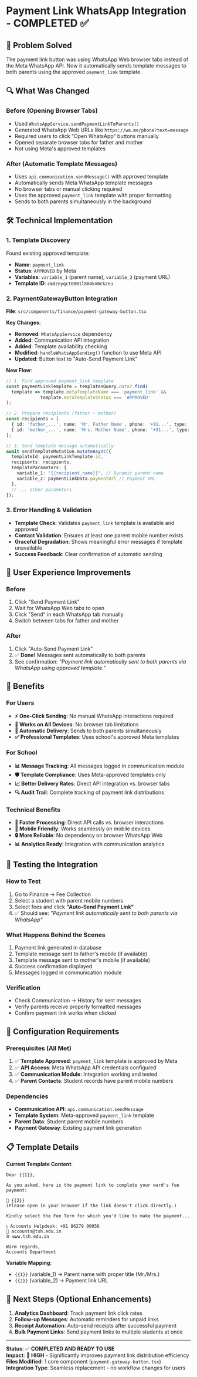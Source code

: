 # Payment Link WhatsApp Integration - COMPLETED ✅

## 🎯 **Problem Solved**

The payment link button was using WhatsApp Web browser tabs instead of the Meta WhatsApp API. Now it automatically sends template messages to both parents using the approved `payment_link` template.

## 🔍 **What Was Changed**

### **Before (Opening Browser Tabs)**
- Used `WhatsAppService.sendPaymentLinkToParents()`
- Generated WhatsApp Web URLs like `https://wa.me/phone?text=message`
- Required users to click "Open WhatsApp" buttons manually
- Opened separate browser tabs for father and mother
- Not using Meta's approved templates

### **After (Automatic Template Messages)**
- Uses `api.communication.sendMessage()` with approved template
- Automatically sends Meta WhatsApp template messages
- No browser tabs or manual clicking required
- Uses the approved `payment_link` template with proper formatting
- Sends to both parents simultaneously in the background

## 🛠️ **Technical Implementation**

### **1. Template Discovery**
Found existing approved template:
- **Name**: `payment_link`
- **Status**: `APPROVED` by Meta
- **Variables**: `variable_1` (parent name), `variable_2` (payment URL)
- **Template ID**: `cmdznyqct0001l804kn0ck2eu`

### **2. PaymentGatewayButton Integration**
**File**: `src/components/finance/payment-gateway-button.tsx`

**Key Changes**:
- **Removed**: `WhatsAppService` dependency
- **Added**: Communication API integration
- **Added**: Template availability checking
- **Modified**: `handleWhatsAppSending()` function to use Meta API
- **Updated**: Button text to "Auto-Send Payment Link"

**New Flow**:
```typescript
// 1. Find approved payment_link template
const paymentLinkTemplate = templatesQuery.data?.find(
  template => template.metaTemplateName === 'payment_link' && 
             template.metaTemplateStatus === 'APPROVED'
);

// 2. Prepare recipients (father + mother)
const recipients = [
  { id: 'father_...', name: 'Mr. Father Name', phone: '+91...', type: 'FATHER' },
  { id: 'mother_...', name: 'Mrs. Mother Name', phone: '+91...', type: 'MOTHER' }
];

// 3. Send template message automatically
await sendTemplateMutation.mutateAsync({
  templateId: paymentLinkTemplate.id,
  recipients: recipients,
  templateParameters: {
    variable_1: "{{recipient_name}}", // Dynamic parent name
    variable_2: paymentLinkData.paymentUrl // Payment URL
  },
  // ... other parameters
});
```

### **3. Error Handling & Validation**
- **Template Check**: Validates `payment_link` template is available and approved
- **Contact Validation**: Ensures at least one parent mobile number exists
- **Graceful Degradation**: Shows meaningful error messages if template unavailable
- **Success Feedback**: Clear confirmation of automatic sending

## 📱 **User Experience Improvements**

### **Before**
1. Click "Send Payment Link" 
2. Wait for WhatsApp Web tabs to open
3. Click "Send" in each WhatsApp tab manually
4. Switch between tabs for father and mother

### **After**
1. Click "Auto-Send Payment Link"
2. ✅ **Done!** Messages sent automatically to both parents
3. See confirmation: *"Payment link automatically sent to both parents via WhatsApp using approved template."*

## 🎉 **Benefits**

### **For Users**
- **⚡ One-Click Sending**: No manual WhatsApp interactions required
- **📱 Works on All Devices**: No browser tab limitations
- **🎯 Automatic Delivery**: Sends to both parents simultaneously
- **✅ Professional Templates**: Uses school's approved Meta templates

### **For School**
- **📊 Message Tracking**: All messages logged in communication module
- **🛡️ Template Compliance**: Uses Meta-approved templates only
- **📈 Better Delivery Rates**: Direct API integration vs. browser tabs
- **🔍 Audit Trail**: Complete tracking of payment link distributions

### **Technical Benefits**
- **🚀 Faster Processing**: Direct API calls vs. browser interactions
- **📱 Mobile Friendly**: Works seamlessly on mobile devices
- **🔒 More Reliable**: No dependency on browser WhatsApp Web
- **📊 Analytics Ready**: Integration with communication analytics

## 🧪 **Testing the Integration**

### **How to Test**
1. Go to Finance → Fee Collection
2. Select a student with parent mobile numbers
3. Select fees and click **"Auto-Send Payment Link"**
4. ✅ Should see: *"Payment link automatically sent to both parents via WhatsApp"*

### **What Happens Behind the Scenes**
1. Payment link generated in database
2. Template message sent to father's mobile (if available)
3. Template message sent to mother's mobile (if available)
4. Success confirmation displayed
5. Messages logged in communication module

### **Verification**
- Check Communication → History for sent messages
- Verify parents receive properly formatted messages
- Confirm payment link works when clicked

## 🔧 **Configuration Requirements**

### **Prerequisites (All Met)**
1. ✅ **Template Approved**: `payment_link` template is approved by Meta
2. ✅ **API Access**: Meta WhatsApp API credentials configured
3. ✅ **Communication Module**: Integration working and tested
4. ✅ **Parent Contacts**: Student records have parent mobile numbers

### **Dependencies**
- **Communication API**: `api.communication.sendMessage`
- **Template System**: Meta-approved `payment_link` template
- **Parent Data**: Student parent mobile numbers
- **Payment Gateway**: Existing payment link generation

## 📋 **Template Details**

**Current Template Content**:
```
Dear {{1}},

As you asked, here is the payment link to complete your ward's fee payment:

🔗 {{2}}
(Please open in your browser if the link doesn't click directly.)

Kindly select the Fee Term for which you'd like to make the payment...

📞 Accounts Helpdesk: +91 86279 00056
📧 accounts@tsh.edu.in
🌐 www.tsh.edu.in

Warm regards,
Accounts Department
```

**Variable Mapping**:
- `{{1}}` (variable_1) → Parent name with proper title (Mr./Mrs.)
- `{{2}}` (variable_2) → Payment link URL

## 🚀 **Next Steps (Optional Enhancements)**

1. **Analytics Dashboard**: Track payment link click rates
2. **Follow-up Messages**: Automatic reminders for unpaid links
3. **Receipt Automation**: Auto-send receipts after successful payment
4. **Bulk Payment Links**: Send payment links to multiple students at once

---

**Status**: ✅ **COMPLETED AND READY TO USE**  
**Impact**: 🎯 **HIGH** - Significantly improves payment link distribution efficiency  
**Files Modified**: 1 core component (`payment-gateway-button.tsx`)  
**Integration Type**: Seamless replacement - no workflow changes for users